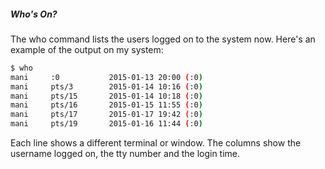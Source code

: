 #####  Who's On?
The who command lists the users logged on to the system now. Here's an example of the output on my system:
``` sh
$ who
mani     :0           2015-01-13 20:00 (:0)
mani     pts/3        2015-01-14 10:16 (:0)
mani     pts/15       2015-01-14 10:18 (:0)
mani     pts/16       2015-01-15 11:55 (:0)
mani     pts/17       2015-01-17 19:42 (:0)
mani     pts/19       2015-01-16 11:44 (:0)
```

Each line shows a different terminal or window. The columns show the username logged on, the tty number and the login time.
